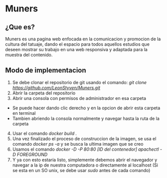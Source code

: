 # Muners

## ¿Que es?
Muners es una pagina web enfocada en la comunicacion y promocion de la cultura del tatuaje, dando el espacio para todos aquellos estudios que deseen mostrar su trabajo en una web responsiva y adaptada para la muestra del contenido.

## Modo de implementacion
1. Se debe clonar el repositorio de git usando el comando: *git clone https://github.com/LeonStyven/Muners.git*
2. Abrir la carpeta del repositorio
3. Abrir una consola con permisos de administrador en esa carpeta
  * Se puede hacer dando clic derecho y en la opcion de abrir esta carpeta en terminal
  * Tambien abriendo la consola normalmente y navegar hasta la ruta de la carpeta
4. Usar el comando *docker build .*
5. Una vez finalizado el proceso de construccion de la imagen, se usa el comando *docker ps -a* y se busca la ultima imagen que se creo
6. Usamos el comando *docker -D -P 80:80 [ID del contenedor] apachectl -D FOREGROUND*
7. Y ya con esto estaría listo, simplemente debemos abrir el navegador y navegar a la ip de nuestra computadora o directamente al localhost
(Si se esta en un SO unix, se debe usar *sudo* antes de cada comando)
